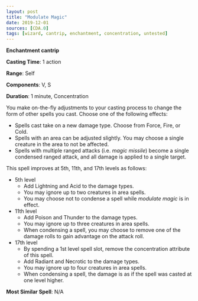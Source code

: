 ```yaml
---
layout: post
title: "Modulate Magic"
date: 2019-12-01
sources: [CDA.0]
tags: [wizard, cantrip, enchantment, concentration, untested]
---
```


**Enchantment cantrip**

**Casting Time**: 1 action

**Range**: Self

**Components**: V, S

**Duration**: 1 minute, Concentration

You make on-the-fly adjustments to your casting process to change the form of other spells you cast. Choose one of the following effects:
* Spells cast take on a new damage type. Choose from Force, Fire, or Cold.
* Spells with an area can be adjusted slightly. You may choose a single creature in the area to not be affected.
* Spells with multiple ranged attacks (i.e. *magic missile*) become a single condensed ranged attack, and all damage is applied to a single target.

This spell improves at 5th, 11th, and 17th levels as follows:
* 5th level
  * Add Lightning and Acid to the damage types. 
  * You may ignore up to two creatures in area spells.
  * You may choose not to condense a spell while *modulate magic* is in effect.
* 11th level
  * Add Poison and Thunder to the damage types.
  * You may ignore up to three creatures in area spells.
  * When condensing a spell, you may choose to remove one of the damage rolls to gain advantage on the attack roll.
* 17th level
  * By spending a 1st level spell slot, remove the concentration attribute of this spell.
  * Add Radiant and Necrotic to the damage types.
  * You may ignore up to four creatures in area spells.
  * When condensing a spell, the damage is as if the spell was casted at one level higher.
  
**Most Similar Spell**: N/A